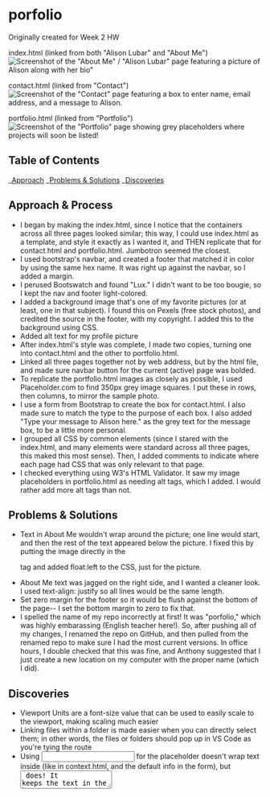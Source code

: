 # porfolio

Originally created for Week 2 HW

index.html (linked from both "Alison Lubar" and "About Me")
![Screenshot of the "About Me" / "Alison Lubar" page featuring a picture of Alison along with her bio"]()

contact.html (linked from "Contact")
![Screenshot of the "Contact" page featuring a box to enter name, email address, and a message to Alison.]()

portfolio.html (linked from "Portfolio")
![Screenshot of the "Portfolio" page showing grey placeholders where projects will soon be listed!]()

## Table of Contents

_[Approach](#approach)
_[Problems & Solutions](#changes)
\_[Discoveries](#discoveries)

## Approach & Process

- I began by making the index.html, since I notice that the containers across all three pages looked similar; this way, I could use index.html as a template, and style it exactly as I wanted it, and THEN replicate that for contact.html and portfolio.html. Jumbotron seemed the closest.
- I used bootstrap's navbar, and created a footer that matched it in color by using the same hex name. It was right up against the navbar, so I added a margin.
- I perused Bootswatch and found "Lux." I didn't want to be too bougie, so I kept the nav and footer light-colored.
- I added a background image that's one of my favorite pictures (or at least, one in that subject). I found this on Pexels (free stock photos), and credited the source in the footer, with my copyright. I added this to the background using CSS.
- Added alt text for my profile picture
- After index.html's style was complete, I made two copies, turning one into contact.html and the other to portfolio.html.
- Linked all three pages together not by web address, but by the html file, and made sure navbar button for the current (active) page was bolded.
- To replicate the portfolio.html images as closely as possible, I used Placeholder.com to find 350px grey image squares. I put these in rows, then columns, to mirror the sample photo.
- I use a form from Bootstrap to create the box for contact.html. I also made sure to match the type to the purpose of each box. I also added "Type your message to Alison here." as the grey text for the message box, to be a little more personal.
- I grouped all CSS by common elements (since I stared with the index.html, and many elements were standard across all three pages, this maked this most sense). Then, I added comments to indicate where each page had CSS that was only relevant to that page.
- I checked everything using W3's HTML Validator. It saw my image placeholders in portfolio.html as needing alt tags, which I added. I would rather add more alt tags than not.

## Problems & Solutions

- Text in About Me wouldn't wrap around the picture; one line would start, and then the rest of the text appeared below the picture. I fixed this by putting the image directly in the <p> tag and added float:left to the CSS, just for the picture.
- About Me text was jagged on the right side, and I wanted a cleaner look. I used text-align: justify so all lines would be the same length.
- Set zero margin for the footer so it would be flush against the bottom of the page-- I set the bottom margin to zero to fix that.
- I spelled the name of my repo incorrectly at first! It was "porfolio," which was highly embarassing (English teacher here!). So, after pushing all of my changes, I renamed the repo on GitHub, and then pulled from the renamed repo to make sure I had the most current versions. In office hours, I double checked that this was fine, and Anthony suggested that I just create a new location on my computer with the proper name (which I did).

## Discoveries

- Viewport Units are a font-size value that can be used to easily scale to the viewport, making scaling much easier
- Linking files within a folder is made easier when you can directly select them; in other words, the files or folders should pop up in VS Code as you're tying the route
- Using <input> for the placeholder doesn't wrap text inside (like in context.html, and the default info in the form), but <textarea> does! It keeps the text in the boxes responsive. The text withIN the placeholder isn't responsive, but Tani said that it was ok.
